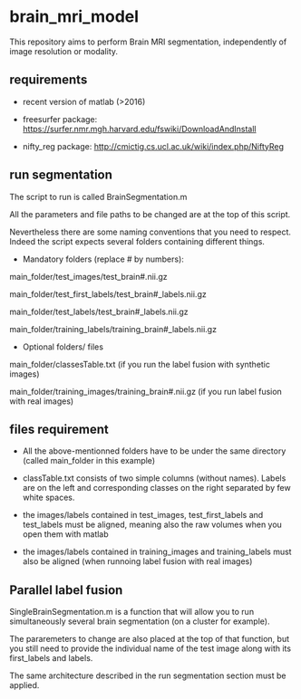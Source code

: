 # brain_mri_model

This repository aims to perform Brain MRI segmentation, independently of image resolution or modality.


## requirements

- recent version of matlab (>2016)

- freesurfer package: https://surfer.nmr.mgh.harvard.edu/fswiki/DownloadAndInstall

- nifty_reg package: http://cmictig.cs.ucl.ac.uk/wiki/index.php/NiftyReg


## run segmentation

The script to run is called BrainSegmentation.m

All the parameters and file paths to be changed are at the top of this script.

Nevertheless there are some naming conventions that you need to respect. Indeed the script expects several folders containing different things.

 
- Mandatory folders (replace # by numbers):

main_folder/test_images/test_brain#.nii.gz

main_folder/test_first_labels/test_brain#_labels.nii.gz
           
main_folder/test_labels/test_brain#_labels.nii.gz
           
main_folder/training_labels/training_brain#_labels.nii.gz


- Optional folders/ files
           
main_folder/classesTable.txt (if you run the label fusion with synthetic images)

main_folder/training_images/training_brain#.nii.gz (if you run label fusion with real images)

          
## files requirement

- All the above-mentionned folders have to be under the same directory (called main_folder in this example)

- classTable.txt consists of two simple columns (without names). Labels are on the left and corresponding classes on the right separated by few white spaces.

- the images/labels contained in test_images, test_first_labels and test_labels must be aligned, meaning also the raw volumes when you open them with matlab

- the images/labels contained in training_images and training_labels must also be aligned (when runnoing label fusion with real images)


## Parallel label fusion

SingleBrainSegmentation.m is a function that will allow you to run simultaneously several brain segmentation (on a cluster for example).

The pararemeters to change are also placed at the top of that function, but you still need to provide the individual name of the test image along with its first_labels and labels.

The same architecture described in the run segmentation section must be applied.